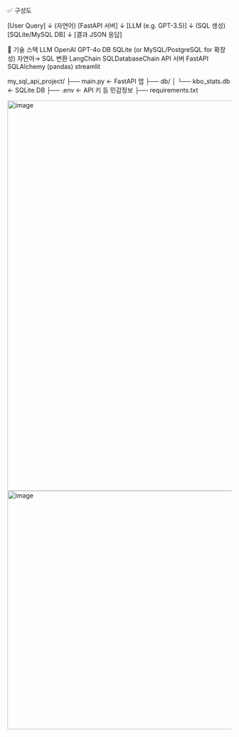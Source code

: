 ✅ 구성도

[User Query]
     ↓ (자연어)
[FastAPI 서버]
     ↓
[LLM (e.g. GPT-3.5)]
     ↓ (SQL 생성)
[SQLite/MySQL DB]
     ↓
[결과 JSON 응답]

🧱 기술 스택
LLM	OpenAI GPT-4o
DB	SQLite (or MySQL/PostgreSQL for 확장성)
자연어→ SQL 변환	LangChain SQLDatabaseChain
API 서버	FastAPI
SQLAlchemy (pandas)
streamlit

my_sql_api_project/
├── main.py                    ← FastAPI 앱
├── db/
│   └── kbo_stats.db           ← SQLite DB
├── .env                       ← API 키 등 민감정보
├── requirements.txt



<img width="1952" height="877" alt="image" src="https://github.com/user-attachments/assets/4ca067d8-f561-43bf-98f6-de7de1573bf3" />
<img width="1216" height="536" alt="image" src="https://github.com/user-attachments/assets/c8e56cc3-351d-4202-bdf1-c8ed572455f9" />

